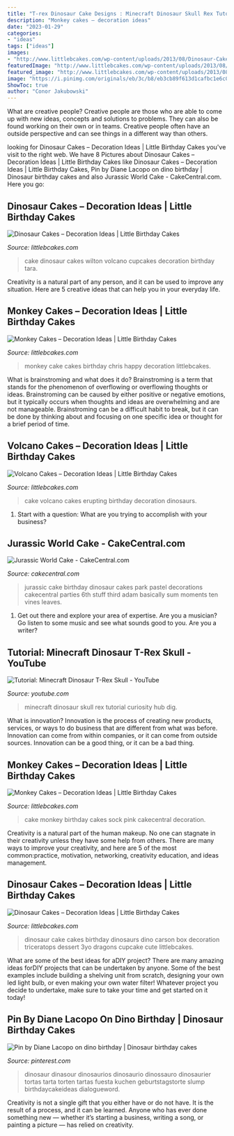 ```yaml
---
title: "T-rex Dinosaur Cake Designs : Minecraft Dinosaur Skull Rex Tutorial Curiosity Hub Dig"
description: "Monkey cakes – decoration ideas"
date: "2023-01-29"
categories:
- "ideas"
tags: ["ideas"]
images:
- "http://www.littlebcakes.com/wp-content/uploads/2013/08/Dinosaur-Cake-1024x768.jpg"
featuredImage: "http://www.littlebcakes.com/wp-content/uploads/2013/08/Erupting-Volcano-Cake.jpg"
featured_image: "http://www.littlebcakes.com/wp-content/uploads/2013/08/Wilton-Dinosaur-Cake.jpg"
image: "https://i.pinimg.com/originals/eb/3c/b8/eb3cb89f613d1cafbc1e6c0d92e846ab.jpg"
ShowToc: true
author: "Conor Jakubowski"
---
```



What are creative people?
Creative people are those who are able to come up with new ideas, concepts and solutions to problems. They can also be found working on their own or in teams. Creative people often have an outside perspective and can see things in a different way than others.

	

		
looking for Dinosaur Cakes – Decoration Ideas | Little Birthday Cakes you've visit to the right web. We have 8 Pictures about Dinosaur Cakes – Decoration Ideas | Little Birthday Cakes like Dinosaur Cakes – Decoration Ideas | Little Birthday Cakes, Pin by Diane Lacopo on dino birthday | Dinosaur birthday cakes and also Jurassic World Cake - CakeCentral.com. Here you go:
		
    
## Dinosaur Cakes – Decoration Ideas | Little Birthday Cakes

<img loading=lazy src="http://www.littlebcakes.com/wp-content/uploads/2013/08/Wilton-Dinosaur-Cake.jpg" onerror="this.onerror=null;this.src='https://tse1.mm.bing.net/th?id=OIP.GhH5smQiOKdfzdMbF81kYAHaGq&amp;pid=15.1';" alt="Dinosaur Cakes – Decoration Ideas | Little Birthday Cakes">

_Source: littlebcakes.com_

>cake dinosaur cakes wilton volcano cupcakes decoration birthday tara. 

	

Creativity is a natural part of any person, and it can be used to improve any situation. Here are 5 creative ideas that can help you in your everyday life.

    
## Monkey Cakes – Decoration Ideas | Little Birthday Cakes

<img loading=lazy src="http://www.littlebcakes.com/wp-content/uploads/2013/08/Monkey-Cake.jpg" onerror="this.onerror=null;this.src='https://tse3.mm.bing.net/th?id=OIP.tbxt3A_MXCcctZE6LcFdVwHaJ4&amp;pid=15.1';" alt="Monkey Cakes – Decoration Ideas | Little Birthday Cakes">

_Source: littlebcakes.com_

>monkey cake cakes birthday chris happy decoration littlebcakes. 

	

What is brainstroming and what does it do?
Brainstroming is a term that stands for the phenomenon of overflowing or overflowing thoughts or ideas. Brainstroming can be caused by either positive or negative emotions, but it typically occurs when thoughts and ideas are overwhelming and are not manageable. Brainstroming can be a difficult habit to break, but it can be done by thinking about and focusing on one specific idea or thought for a brief period of time.

    
## Volcano Cakes – Decoration Ideas | Little Birthday Cakes

<img loading=lazy src="http://www.littlebcakes.com/wp-content/uploads/2013/08/Erupting-Volcano-Cake.jpg" onerror="this.onerror=null;this.src='https://tse4.mm.bing.net/th?id=OIP.PWTvhZRDLOeJezQ0m1T0pQHaGx&amp;pid=15.1';" alt="Volcano Cakes – Decoration Ideas | Little Birthday Cakes">

_Source: littlebcakes.com_

>cake volcano cakes erupting birthday decoration dinosaurs. 

	

1. Start with a question: What are you trying to accomplish with your business?

    
## Jurassic World Cake - CakeCentral.com

<img loading=lazy src="https://cdn001.cakecentral.com/editor/2016/06/900_jurassic-world-cake_979962575c23eace9bd.jpg" onerror="this.onerror=null;this.src='https://tse4.mm.bing.net/th?id=OIP.R00SfGI96AIR94TLmDHU6QHaIN&amp;pid=15.1';" alt="Jurassic World Cake - CakeCentral.com">

_Source: cakecentral.com_

>jurassic cake birthday dinosaur cakes park pastel decorations cakecentral parties 6th stuff third adam basically sum moments ten vines leaves. 

	

1. Get out there and explore your area of expertise. Are you a musician? Go listen to some music and see what sounds good to you. Are you a writer?

    
## Tutorial: Minecraft Dinosaur T-Rex Skull - YouTube

<img loading=lazy src="https://i.ytimg.com/vi/pi0CVbmlBno/maxresdefault.jpg" onerror="this.onerror=null;this.src='https://tse4.mm.bing.net/th?id=OIP.Xgw46FnGWIXwsQiRhBR1gAHaEE&amp;pid=15.1';" alt="Tutorial: Minecraft Dinosaur T-Rex Skull - YouTube">

_Source: youtube.com_

>minecraft dinosaur skull rex tutorial curiosity hub dig. 

	

What is innovation?
Innovation is the process of creating new products, services, or ways to do business that are different from what was before. Innovation can come from within companies, or it can come from outside sources. Innovation can be a good thing, or it can be a bad thing.

    
## Monkey Cakes – Decoration Ideas | Little Birthday Cakes

<img loading=lazy src="http://www.littlebcakes.com/wp-content/uploads/2013/08/Monkey-Birthday-Cake-Ideas.jpg" onerror="this.onerror=null;this.src='https://tse2.mm.bing.net/th?id=OIP.XeJykh2ngrUDp7rYuvObBQHaJ4&amp;pid=15.1';" alt="Monkey Cakes – Decoration Ideas | Little Birthday Cakes">

_Source: littlebcakes.com_

>cake monkey birthday cakes sock pink cakecentral decoration. 

	

Creativity is a natural part of the human makeup. No one can stagnate in their creativity unless they have some help from others. There are many ways to improve your creativity, and here are 5 of the most common:practice, motivation, networking, creativity education, and ideas management.

    
## Dinosaur Cakes – Decoration Ideas | Little Birthday Cakes

<img loading=lazy src="http://www.littlebcakes.com/wp-content/uploads/2013/08/Dinosaur-Cake-1024x768.jpg" onerror="this.onerror=null;this.src='https://tse3.mm.bing.net/th?id=OIP.yxLmlnFtWO7gfoRfEQ5ZkAHaFj&amp;pid=15.1';" alt="Dinosaur Cakes – Decoration Ideas | Little Birthday Cakes">

_Source: littlebcakes.com_

>dinosaur cake cakes birthday dinosaurs dino carson box decoration triceratops dessert 3yo dragons cupcake cute littlebcakes. 

	

What are some of the best ideas for aDIY project?
There are many amazing ideas forDIY projects that can be undertaken by anyone. Some of the best examples include building a shelving unit from scratch, designing your own led light bulb, or even making your own water filter! Whatever project you decide to undertake, make sure to take your time and get started on it today!

    
## Pin By Diane Lacopo On Dino Birthday | Dinosaur Birthday Cakes

<img loading=lazy src="https://i.pinimg.com/originals/eb/3c/b8/eb3cb89f613d1cafbc1e6c0d92e846ab.jpg" onerror="this.onerror=null;this.src='https://tse3.mm.bing.net/th?id=OIP.laON-ZvMm45GEIo7qOpFnQHaJ4&amp;pid=15.1';" alt="Pin by Diane Lacopo on dino birthday | Dinosaur birthday cakes">

_Source: pinterest.com_

>dinosaur dinasour dinosaurios dinosaurio dinossauro dinosaurier tortas tarta torten tartas fuesta kuchen geburtstagstorte slump birthdaycakeideas dialogueword. 

	

Creativity is not a single gift that you either have or do not have. It is the result of a process, and it can be learned. Anyone who has ever done something new — whether it’s starting a business, writing a song, or painting a picture — has relied on creativity.

